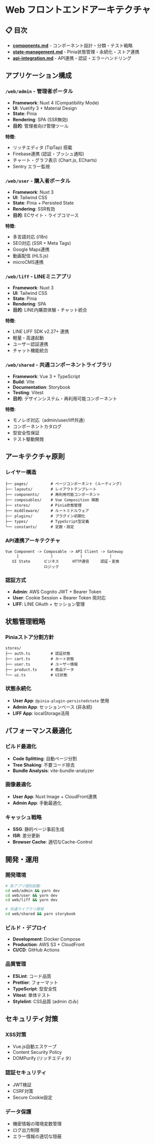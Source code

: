 # Web フロントエンドアーキテクチャ

## 📋 目次

- **[components.md](./components.md)** - コンポーネント設計・分類・テスト戦略
- **[state-management.md](./state-management.md)** - Pinia状態管理・永続化・ストア連携
- **[api-integration.md](./api-integration.md)** - API連携・認証・エラーハンドリング

## アプリケーション構成

### `/web/admin` - 管理者ポータル
- **Framework**: Nuxt 4 (Compatibility Mode)
- **UI**: Vuetify 3 + Material Design
- **State**: Pinia
- **Rendering**: SPA (SSR無効)
- **目的**: 管理者向け管理ツール

**特徴:**
- リッチエディタ (TipTap) 搭載
- Firebase連携 (認証・プッシュ通知)
- チャート・グラフ表示 (Chart.js, ECharts)
- Sentry エラー監視

### `/web/user` - 購入者ポータル
- **Framework**: Nuxt 3
- **UI**: Tailwind CSS
- **State**: Pinia + Persisted State
- **Rendering**: SSR有効
- **目的**: ECサイト・ライブコマース

**特徴:**
- 多言語対応 (i18n)
- SEO対応 (SSR + Meta Tags)
- Google Maps連携
- 動画配信 (HLS.js)
- microCMS連携

### `/web/liff` - LINEミニアプリ
- **Framework**: Nuxt 3
- **UI**: Tailwind CSS
- **State**: Pinia
- **Rendering**: SPA
- **目的**: LINE内購買体験・チャット統合

**特徴:**
- LINE LIFF SDK v2.27+ 連携
- 軽量・高速起動
- ユーザー認証連携
- チャット機能統合

### `/web/shared` - 共通コンポーネントライブラリ
- **Framework**: Vue 3 + TypeScript
- **Build**: Vite
- **Documentation**: Storybook
- **Testing**: Vitest
- **目的**: デザインシステム・再利用可能コンポーネント

**特徴:**
- モノレポ対応（admin/user/liff共通）
- コンポーネントカタログ
- 型安全性保証
- テスト駆動開発

## アーキテクチャ原則

### レイヤー構造
```
├── pages/          # ページコンポーネント (ルーティング)
├── layouts/        # レイアウトテンプレート
├── components/     # 再利用可能コンポーネント
├── composables/    # Vue Composition 関数
├── stores/         # Pinia状態管理
├── middleware/     # ルートミドルウェア
├── plugins/        # プラグイン初期化
├── types/          # TypeScript型定義
└── constants/      # 定数・設定
```

### API連携アーキテクチャ
```
Vue Component -> Composable -> API Client -> Gateway
     |              |            |            |
   UI State      ビジネス      HTTP通信     認証・変換
                 ロジック
```

### 認証方式
- **Admin**: AWS Cognito JWT + Bearer Token
- **User**: Cookie Session + Bearer Token 両対応
- **LIFF**: LINE OAuth + セッション管理

## 状態管理戦略

### Piniaストア分割方針
```
stores/
├── auth.ts         # 認証状態
├── cart.ts         # カート状態
├── user.ts         # ユーザー情報
├── product.ts      # 商品データ
└── ui.ts           # UI状態
```

### 状態永続化
- **User App**: `@pinia-plugin-persistedstate` 使用
- **Admin App**: セッションベース (非永続)
- **LIFF App**: localStorage活用

## パフォーマンス最適化

### ビルド最適化
- **Code Splitting**: 自動ページ分割
- **Tree Shaking**: 不要コード除去
- **Bundle Analysis**: vite-bundle-analyzer

### 画像最適化
- **User App**: Nuxt Image + CloudFront連携
- **Admin App**: 手動最適化

### キャッシュ戦略
- **SSG**: 静的ページ事前生成
- **ISR**: 差分更新
- **Browser Cache**: 適切なCache-Control

## 開発・運用

### 開発環境
```bash
# 各アプリ個別起動
cd web/admin && yarn dev
cd web/user && yarn dev
cd web/liff && yarn dev

# 共通ライブラリ開発
cd web/shared && yarn storybook
```

### ビルド・デプロイ
- **Development**: Docker Compose
- **Production**: AWS S3 + CloudFront
- **CI/CD**: GitHub Actions

### 品質管理
- **ESLint**: コード品質
- **Prettier**: フォーマット
- **TypeScript**: 型安全性
- **Vitest**: 単体テスト
- **Stylelint**: CSS品質 (admin のみ)

## セキュリティ対策

### XSS対策
- Vue.js自動エスケープ
- Content Security Policy
- DOMPurify (リッチエディタ)

### 認証セキュリティ
- JWT検証
- CSRF対策
- Secure Cookie設定

### データ保護
- 機密情報の環境変数管理
- ログ出力制限
- エラー情報の適切な隠蔽